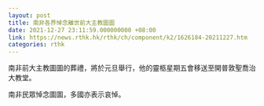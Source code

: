```yaml
---
layout: post
title: 南非各界悼念離世前大主教圖圖
date: 2021-12-27 23:11:59.000000000 +08:00
link: https://news.rthk.hk/rthk/ch/component/k2/1626184-20211227.htm
categories: rthk
---
```


南非前大主教圖圖的葬禮，將於元旦舉行，他的靈柩星期五會移送至開普敦聖喬治大教堂。

南非民眾悼念圖圖，多國亦表示哀悼。
